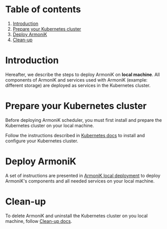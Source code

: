 # Table of contents

1. [Introduction](#introduction)
2. [Prepare your Kubernetes cluster](docs/README.kubernetes.md)
3. [Deploy ArmoniK](docs/README.deploy.md)
4. [Clean-up](docs/README.clean.md)

# Introduction <a name="introduction"></a>

Hereafter, we describe the steps to deploy ArmoniK on **local machine**. All components of ArmoniK and services used
with ArmoniK (example: different storage) are deployed as services in the Kubernetes cluster.

# Prepare your Kubernetes cluster <a name="prepare-your-kubernetes-cluster"></a>

Before deploying ArmoniK scheduler, you must first install and prepare the Kubernetes cluster on your local machine.

Follow the instructions described in [Kubernetes docs](docs/README.kubernetes.md) to install and configure your
Kubernetes cluster.

# Deploy ArmoniK <a name="deploy-armonik"></a>

A set of instructions are presented in [ArmoniK local deployment](docs/README.deploy.md) to deploy ArmoniK's
components and all needed services on your local machine.

# Clean-up <a name="clean-up"></a>

To delete ArmoniK and uninstall the Kubernetes cluster on you local machine,
follow [Clean-up docs](docs/README.clean.md).